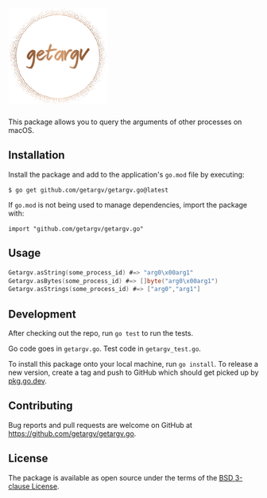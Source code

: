 <h1><img src="logo.svg" width="200" alt="getargv"></h1>

<!-- ci badge placeholder -->

This package allows you to query the arguments of other processes on macOS.

## Installation

Install the package and add to the application's `go.mod` file by executing:

    $ go get github.com/getargv/getargv.go@latest

If `go.mod` is not being used to manage dependencies, import the package with:

    import "github.com/getargv/getargv.go"

## Usage

```go
Getargv.asString(some_process_id) #=> "arg0\x00arg1"
Getargv.asBytes(some_process_id) #=> []byte("arg0\x00arg1")
Getargv.asStrings(some_process_id) #=> ["arg0","arg1"]
```

## Development

After checking out the repo, run `go test` to run the tests.

Go code goes in `getargv.go`. Test code in `getargv_test.go`.

To install this package onto your local machine, run `go install`. To release a new version, create a tag and push to GitHub which should get picked up by [pkg.go.dev](https://pkg.go.dev/).

## Contributing

Bug reports and pull requests are welcome on GitHub at https://github.com/getargv/getargv.go.

## License

The package is available as open source under the terms of the [BSD 3-clause License](https://opensource.org/licenses/BSD-3-Clause).
